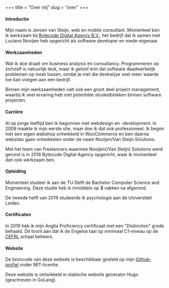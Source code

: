 +++
title = "Over mij"
slug = "over"
+++

#### Introductie

Mijn naam is Jeroen van Steijn, web en mobile consultant. Momenteel ben ik werkzaam bij [Bytecode Digital Agency B.V.](https://bytecode.nl), het bedrijf dat ik samen met Luciano Nooijen heb opgericht als software developer en mede-eigenaar.

#### Werkzaamheden

Wat ik doe draait om business analysis en consultancy. Programmeren op zichzelf is natuurlijk leuk, maar ik geloof erin dat software daadwerkelijk problemen op moet lossen, omdat je met die denkwijze veel meer waarde toe kan voegen aan een bedrijf.

Binnen mijn werkzaamheden valt ook een groot deel project management, waarbij ik veel ervaring heb met potentiële struikelblokken binnen software projecten.

#### Carriëre

Al op jonge leeftijd ben ik begonnen met webdesign en -development. In 2009 maakte ik mijn eerste site, maar doe ik dat ook professioneel. Ik begon met een eigen webshop ontwikkeld in WooCommerce en ben daarna websites gaan ontwikkelen onder de naam Nooijen/Van Steijn Solutions.

Met het team van Freelancers waarmee Nooijen(/Van Steijn) Solutions werd gerund is in 2018 Bytecode Digital Agency opgericht, waar ik momenteel dan ook werkzaam ben.

#### Opleiding

Momenteel studeer ik aan de TU Delft  de Bachelor Computer Science and Engineering. Deze studie heb ik inmiddels op **3** vakken na afgerond.

De tweede helft van 2019 studeerde ik psychologie aan de Universiteit Leiden.

#### Certificaten

In 2016 heb ik mijn Anglia Proficiency certificaat met een "Distinction" grade behaald. Dit toont aan dat ik de Engelse taal op minimaal C1-niveau op de [CEFRL](https://en.wikipedia.org/wiki/Common_European_Framework_of_Reference_for_Languages) schaal beheers.

#### Website

De broncode van deze website is beschikbaar gesteld op mijn [Github-profiel](https://github.com/jeroenvansteijn/personal-website) onder MIT-licentie.

Deze website is ontwikkeld in statische website generator Hugo (geschreven in GoLang).
